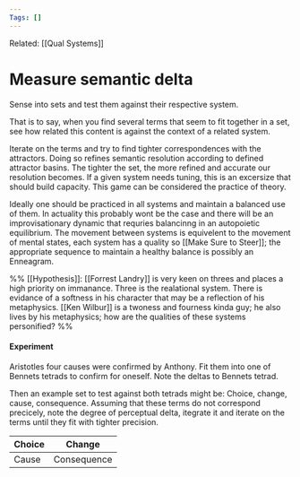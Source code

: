 ```yaml
---
Tags: []
---
```

Related: [[Qual Systems]]
# Measure semantic delta

Sense into sets and test them against their respective system. 

That is to say, when you find several terms that seem to fit together in a set, see how related this content is against the context of a related system. 

Iterate on the terms and try to find tighter correspondences with the attractors. Doing so refines semantic resolution according to defined attractor basins. The tighter the set, the more refined and accurate our resolution becomes. If a given system needs tuning, this is an excersize that should build capacity. This game can be considered the practice of theory. 
 
 Ideally one should be practiced in all systems and maintain a balanced use of them. In actuality this probably wont be the case and there will be an improvisationary dynamic that requries balancinng in an autopoietic equilibrium. The movement between systems is equivelent to the movement of mental states, each system has a quality so [[Make Sure to Steer]]; the appropriate sequence to maintain a healthy balance is possibly an Enneagram. 
 
 %% [[Hypothesis]]: [[Forrest Landry]] is very keen on threes and places a high priority on immanance. Three is the realational system. There is evidance of a softness in his character that may be a reflection of his metaphysics. [[Ken Wilbur]] is a twoness and fourness kinda guy; he also lives by his metaphysics; how are the qualities of these systems personified? %%
 


#### Experiment
Aristotles four causes were confirmed by Anthony. Fit them into one of Bennets tetrads to confirm for oneself. Note the deltas to Bennets tetrad.

Then an example set to test against both tetrads might be: Choice, change, cause, consequence. Assuming that these terms do not correspond precicely, note the degree of perceptual delta, itegrate it and iterate on the terms until they fit with tighter precision. 

| Choice | Change |
|---|---|
| Cause | Consequence




